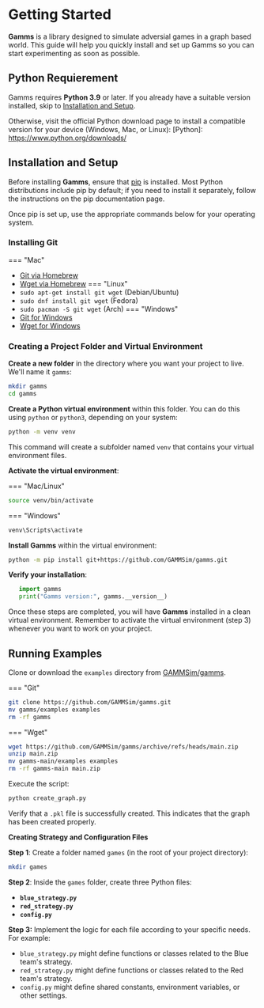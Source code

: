 # Getting Started
**Gamms** is a library designed to simulate adversial games in a graph based world. This guide will help you quickly install and set up Gamms so you can start experimenting as soon as possible.

## Python Requierement
Gamms requires **Python 3.9** or later. If you already have a suitable version installed, skip to [Installation and Setup](#installation-and-setup).

Otherwise, visit the official Python download page to install a compatible version for your device (Windows, Mac, or Linux): [Python]: https://www.python.org/downloads/

## Installation and Setup

Before installing **Gamms**, ensure that [pip](https://pypi.org/project/pip/) is installed. Most Python distributions include pip by default; if you need to install it separately, follow the instructions on the pip documentation page.

Once pip is set up, use the appropriate commands below for your operating system.

### Installing Git

=== "Mac"
   - [Git via Homebrew](https://brew.sh/)
   - [Wget via Homebrew](https://brew.sh/)
=== "Linux"
   - `sudo apt-get install git wget` (Debian/Ubuntu)
   - `sudo dnf install git wget` (Fedora)
   - `sudo pacman -S git wget` (Arch)
=== "Windows"
   - [Git for Windows](https://git-scm.com/download/win)
   - [Wget for Windows](https://eternallybored.org/misc/wget/)


### Creating a Project Folder and Virtual Environment

**Create a new folder** in the directory where you want your project to live. We'll name it `gamms`:
```sh
mkdir gamms
cd gamms
```
**Create a Python virtual environment** within this folder. You can do this using `python` or `python3`, depending on your system:
```sh
python -m venv venv
```

This command will create a subfolder named `venv` that contains your virtual environment files.

**Activate the virtual environment**:

=== "Mac/Linux"
   ```sh
   source venv/bin/activate
   ```

=== "Windows"
   ```cmd
   venv\Scripts\activate
   ```

**Install Gamms** within the virtual environment:
```sh
python -m pip install git+https://github.com/GAMMSim/gamms.git
```

**Verify your installation**:
```py
   import gamms
   print("Gamms version:", gamms.__version__)
```

Once these steps are completed, you will have **Gamms** installed in a clean virtual environment. Remember to activate the virtual environment (step 3) whenever you want to work on your project.


## Running Examples

Clone or download the `examples` directory from [GAMMSim/gamms](https://github.com/GAMMSim/gamms/tree/main/examples).

=== "Git"
   ```sh
   git clone https://github.com/GAMMSim/gamms.git
   mv gamms/examples examples
   rm -rf gamms
   ```

=== "Wget"
   ```sh
   wget https://github.com/GAMMSim/gamms/archive/refs/heads/main.zip
   unzip main.zip
   mv gamms-main/examples examples
   rm -rf gamms-main main.zip
   ```

Execute the script:
```sh
python create_graph.py
```
Verify that a `.pkl` file is successfully created. This indicates that the graph has been created properly.

**Creating Strategy and Configuration Files**

**Step 1**: Create a folder named `games` (in the root of your project directory):
   ```sh
   mkdir games
   ```
**Step 2**: Inside the `games` folder, create three Python files:

   - **`blue_strategy.py`**  
   - **`red_strategy.py`**  
   - **`config.py`**

**Step 3:** Implement the logic for each file according to your specific needs. For example:

   - `blue_strategy.py` might define functions or classes related to the Blue team's strategy.
   - `red_strategy.py` might define functions or classes related to the Red team's strategy.
   - `config.py` might define shared constants, environment variables, or other settings.

